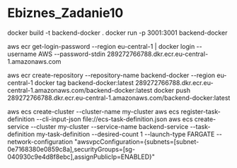 # Ebiznes_Zadanie10

docker build -t backend-docker .
docker run -p 3001:3001 backend-docker

aws ecr get-login-password --region eu-central-1 | docker login --username AWS --password-stdin 289272766788.dkr.ecr.eu-central-1.amazonaws.com

aws ecr create-repository --repository-name backend-docker --region eu-central-1
docker tag backend-docker:latest 289272766788.dkr.ecr.eu-central-1.amazonaws.com/backend-docker:latest
docker push 289272766788.dkr.ecr.eu-central-1.amazonaws.com/backend-docker:latest

aws ecs create-cluster --cluster-name my-cluster
aws ecs register-task-definition --cli-input-json file://ecs-task-definition.json
aws ecs create-service --cluster my-cluster --service-name backend-service --task-definition my-task-definition --desired-count 1 --launch-type FARGATE --network-configuration "awsvpcConfiguration={subnets=[subnet-0e7168380e0859c8a],securityGroups=[sg-040930c9e4d8f8ebc],assignPublicIp=ENABLED}"

